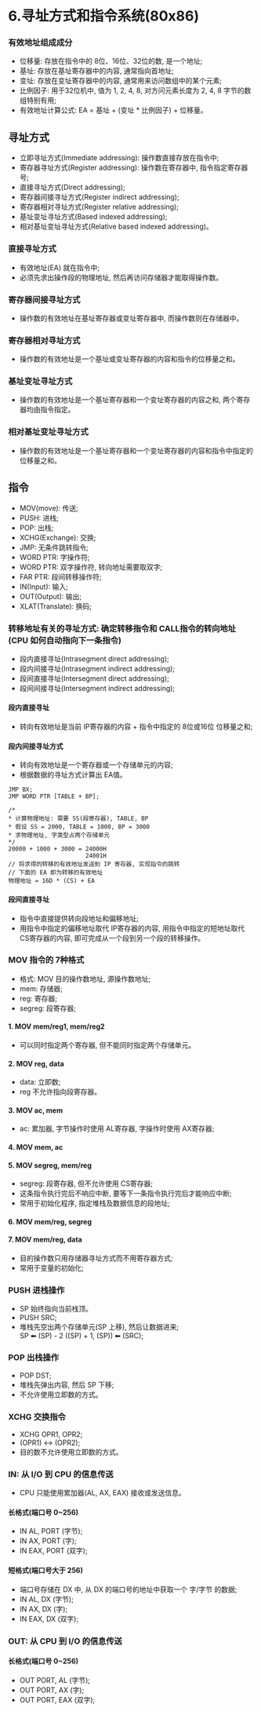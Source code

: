# 6.寻址方式和指令系统(80x86)
### 有效地址组成成分
- 位移量: 存放在指令中的 8位、16位、32位的数, 是一个地址;
- 基址: 存放在基址寄存器中的内容, 通常指向首地址;
- 变址: 存放在变址寄存器中的内容, 通常用来访问数组中的某个元素;
- 比例因子: 用于32位机中, 值为 1, 2, 4, 8, 对方问元素长度为 2, 4, 8 字节的数组特别有用;
- 有效地址计算公式: EA = 基址 + (变址 * 比例因子) + 位移量。

## 寻址方式
- 立即寻址方式(Immediate addressing): 操作数直接存放在指令中;
- 寄存器寻址方式(Register addressing): 操作数在寄存器中, 指令指定寄存器号;
- 直接寻址方式(Direct addressing);
- 寄存器间接寻址方式(Register indirect addressing);
- 寄存器相对寻址方式(Register relative addressing);
- 基址变址寻址方式(Based indexed addressing);
- 相对基址变址寻址方式(Relative based indexed addressing)。

### 直接寻址方式
- 有效地址(EA) 就在指令中;
- 必须先求出操作段的物理地址, 然后再访问存储器才能取得操作数。

### 寄存器间接寻址方式
- 操作数的有效地址在基址寄存器或变址寄存器中, 而操作数则在存储器中。

### 寄存器相对寻址方式
- 操作数的有效地址是一个基址或变址寄存器的内容和指令的位移量之和。

### 基址变址寻址方式
- 操作数的有效地址是一个基址寄存器和一个变址寄存器的内容之和, 两个寄存器均由指令指定。

### 相对基址变址寻址方式
- 操作数的有效地址是一个基址寄存器和一个变址寄存器的内容和指令中指定的位移量之和。

## 指令
- MOV(move): 传送;
- PUSH: 进栈;
- POP: 出栈;
- XCHG(Exchange): 交换;
- JMP: 无条件跳转指令;
- WORD PTR: 字操作符;
- WORD PTR: 双字操作符, 转向地址需要取双字;
- FAR PTR: 段间转移操作符;
- IN(Input): 输入;
- OUT(Output): 输出;
- XLAT(Translate): 换码;

### 转移地址有关的寻址方式: 确定转移指令和 CALL指令的转向地址(CPU 如何自动指向下一条指令)
- 段内直接寻址(Intrasegment direct addressing);
- 段内间接寻址(Intrasegment indirect addressing);
- 段间直接寻址(Intersegment direct addressing);
- 段间间接寻址(Intersegment indirect addressing);

#### 段内直接寻址
- 转向有效地址是当前 IP寄存器的内容 + 指令中指定的 8位或16位 位移量之和;

#### 段内间接寻址方式
- 转向有效地址是一个寄存器或一个存储单元的内容;
- 根据数据的寻址方式计算出 EA值。
```
JMP BX;
JMP WORD PTR [TABLE + BP];

/*
* 计算物理地址: 需要 SS(段寄存器), TABLE, BP
* 假设 SS = 2000, TABLE = 1000, BP = 3000
* 求物理地址, 字类型占两个存储单元
*/
20000 + 1000 + 3000 = 24000H
                      24001H
// 将求得的转移的有效地址发送到 IP 寄存器, 实现指令的跳转
// 下面的 EA 即为转移的有效地址
物理地址 = 16D * (CS) + EA
```

#### 段间直接寻址
- 指令中直接提供转向段地址和偏移地址;
- 用指令中指定的偏移地址取代 IP寄存器的内容, 用指令中指定的短地址取代 CS寄存器的内容, 即可完成从一个段到另一个段的转移操作。

### MOV 指令的 7种格式
- 格式: MOV 目的操作数地址, 源操作数地址;
- mem: 存储器;
- reg: 寄存器;
- segreg: 段寄存器;

#### 1. MOV mem/reg1, mem/reg2
- 可以同时指定两个寄存器, 但不能同时指定两个存储单元。

#### 2. MOV reg, data
- data: 立即数;
- reg 不允许指向段寄存器。

#### 3. MOV ac, mem
- ac: 累加器, 字节操作时使用 AL寄存器, 字操作时使用 AX寄存器;

#### 4. MOV mem, ac

#### 5. MOV segreg, mem/reg
- segreg: 段寄存器, 但不允许使用 CS寄存器;
- 这条指令执行完后不响应中断, 要等下一条指令执行完后才能响应中断;
- 常用于初始化程序, 指定堆栈及数据信息的段地址;
#### 6. MOV mem/reg, segreg

#### 7. MOV mem/reg, data
- 目的操作数只用存储器寻址方式而不用寄存器方式;
- 常用于变量的初始化;

### PUSH 进栈操作
- SP 始终指向当前栈顶。
- PUSH SRC;
- 堆栈先空出两个存储单元(SP 上移), 然后让数据进来;  
    SP ⬅ (SP) - 2
    ((SP) + 1, (SP)) ⬅ (SRC);

### POP 出栈操作
- POP DST;
- 堆栈先弹出内容, 然后 SP 下移;  
- 不允许使用立即数的方式。

### XCHG 交换指令
- XCHG OPR1, OPR2;
- (OPR1) <-> (OPR2);
- 目的数不允许使用立即数的方式。

### IN: 从 I/O 到 CPU 的信息传送
- CPU 只能使用累加器(AL, AX, EAX) 接收或发送信息。
#### 长格式(端口号 0~256)
- IN AL, PORT (字节);
- IN AX, PORT (字);
- IN EAX, PORT (双字);

#### 短格式(端口号大于 256)
- 端口号存储在 DX 中, 从 DX 的端口号的地址中获取一个 字/字节 的数据;
- IN AL, DX (字节);
- IN AX, DX (字);
- IN EAX, DX (双字);

### OUT: 从 CPU 到 I/O 的信息传送
#### 长格式(端口号 0~256)
- OUT PORT, AL (字节);
- OUT PORT, AX (字);
- OUT PORT, EAX (双字);

